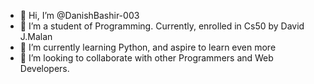 - 👋 Hi, I’m @DanishBashir-003
- 👀 I’m a student of Programming. Currently, enrolled in Cs50 by David J.Malan 
- 🌱 I’m currently learning Python, and aspire to learn even more
- 💞️ I’m looking to collaborate with other Programmers and Web Developers.

<!---
DanishBashir-003/DanishBashir-003 is a ✨ special ✨ repository because its `README.md` (this file) appears on your GitHub profile.
You can click the Preview link to take a look at your changes.
--->
